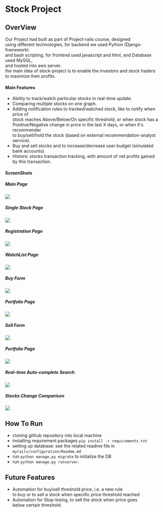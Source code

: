 # Stock Project
## OverView
Our Project had built as part of Project-rails course, designed  
using different technologies, for backend we used Python (Django-framework)  
and bash scripting, for frontend used javascript and html, and Database used MySQL,  
and hosted into aws server.<br/>
the main idea of stock-project is to enable the investors and stock traders  
to maximize their profits.  
#### Main Features
- Ability to track/watch particular stocks in real-time update.
- Comparing multiple stocks on one graph. 
- Adding notification rules to tracked/watched stock, like to notify when price of  
stock reaches Above/Below/On specific threshold, or when stock has a  
Positive/Negative change in price in the last X days, or when it's recommender   
to buy/sell/hold the stock (based on external recommendation-analyst service).    
- Buy and sell stocks and to increase/decrease user budget (simulated bank accounts).  
- Historic stocks transaction tracking, with amount of net profits gained by 
this transaction.
   
#### ScreenShots
##### Main Page
![](myapp/static/img/main_page.png)
##### Single Stock Page
![](myapp/static/img/single_stock_page.png)
##### Registration Page
![](myapp/static/img/registration.png)
##### WatchList Page
![](myapp/static/img/watchlist_page.png)
##### Buy Form
![](myapp/static/img/buy_form.png)
##### Portfolio Page
![](myapp/static/img/portfolio_0.png)
##### Sell Form
![](myapp/static/img/sell_form.png)
##### Portfolio Page
![](myapp/static/img/portfolio_2.png)
##### Real-time Auto-complete Search
![](myapp/static/img/auto-complete_search.png)
##### Stocks Change Comparison
![](myapp/static/img/comparing_stocks.png)

## How To Run
- cloning github repository into local machine
- installing requirement packages `pip install -r requirements.txt`  
- setting up database: see the related readme file in `myrails/configuration/Readme.md`  
- run `python manage.py migrate` to initialize the DB
- run `python manage.py runserver`.

## Future Features
- Automation for buy/sell threshold price, i.e. a new rule   
to buy or to sell a stock when specific price threshold reached
- Automation for Stop-losing, to sell the stock when price goes   
below certain threshold.